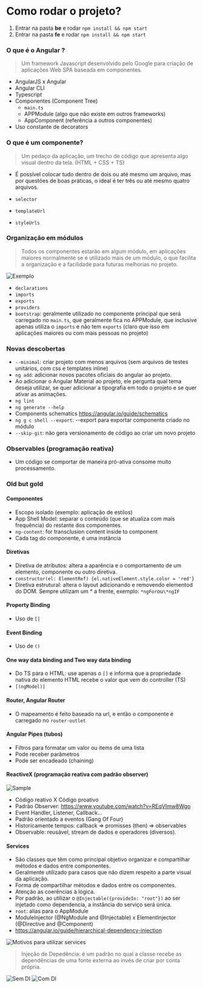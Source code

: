 # Como rodar o projeto?

1. Entrar na pasta **be** e rodar `npm install && npm start`
1. Entrar na pasta **fe** e rodar `npm install && npm start`

### O que é o Angular ?

> Um framework Javascript desenvolvido pelo Google para criação de aplicações Web SPA baseada em componentes.

- AngularJS x Angular
- Angular CLI
- Typescript
- Componentes (Component Tree)
  - `main.ts`
  - APPModule (algo que não existe em outros frameworks)
  - AppComponent (referência a outros componentes)
- Uso constante de decorators

### O que é um componente?

> Um pedaço da aplicação, um trecho de código que apresenta algo visual dentro da tela. (HTML + CSS + TS)

- É possível colocar tudo dentro de dois ou até mesmo um arquivo, mas por questões de boas práticas, o ideal é ter três ou até mesmo quatro arquivos.

- `selector`
- `templateUrl`
- `styleUrls`

### Organização em módulos

> Todos os componentes estarão em algum módulo, em aplicações maiores normalmente se é utilizado mais de um módulo, o que facilita a organização e a facilidade para futuras melhorias no projeto.

![Exemplo](https://i.imgur.com/efyF3QP.png)

- `declarations`
- `imports`
- `exports`
- `providers`
- `bootstrap`: geralmente utilizado no componente principal que será carregado no `main.ts`, que geralmente fica no APPModule, que inclusive apenas utiliza o `imports` e não tem `exports` (claro que isso em aplicações maiores ou com mais pessoas no projeto)

### Novas descobertas

- `--minimal`: criar projeto com menos arquivos (sem arquivos de testes unitários, com css e templates inline)
- `ng add`: adicionar novos pacotes oficiais do angular ao projeto.
- Ao adicionar o Angular Material ao projeto, ele pergunta qual tema deseja utilizar, se quer adicionar a tipografia em todo o projeto e se quer ativar as animações.
- `ng lint`
- `ng generate --help`
- Components schematics https://angular.io/guide/schematics
- `ng g c shell --export`: --export para exportar componente criado no módulo
- `--skip-git`: não gera versionamento de código ao criar um novo projeto

### Observables (programação reativa)

- Um código se comportar de maneira pró-ativa consome muito processamento.

### Old but gold

#### Componentes

- Escopo isolado (exemplo: aplicação de estilos)
- App Shell Model: separar o conteúdo (que se atualiza com mais frequência) do restante dos componentes.
- `ng-content`: for transclusion content inside to component
- Cada tag do componente, é uma instância

#### Diretivas

- Diretiva de atributos: altera a aparência e o comportamento de um elemento, componente ou outro diretiva.
- `constructor(el: ElementRef) {el.nativeElement.style.color = 'red'}`
- Diretiva estrutural: altera o layout adicionando e removendo elementod do DOM. Sempre utilizam um * a frente, exemplo: `*ngFor`ou`\*ngIF`

#### Property Binding

- Uso de `[]`

#### Event Binding

- Uso de `()`

#### One way data binding and Two way data binding

- Do TS para o HTML: use apenas o `[]` e informa que a propriedade nativa do elemento HTML recebe o valor que vem do controller (TS)
- `[(ngModel)]`

#### Router, Angular Router

- O mapeamento é feito baseado na url, e então o componente é carregado no `router-outlet`

#### Angular Pipes (tubos)

- Filtros para formatar um valor ou items de uma lista
- Pode receber parâmetros
- Pode ser encadeado (chaining)

#### ReactiveX (programação reativa com padrão observer)

![Sample](https://i.imgur.com/3uEioKD.png)

- Código reativo X Código proativo
- Padrão Observer: https://www.youtube.com/watch?v=REqVImw8Wgo
- Event Handler, Listener, Callback...
- Padrão orientado a eventos (Gang Of Four)
- Historicamente tempos: callback => promisses (then) => observables
- Observable: reusável, stream de dados e operadores (diversos).

#### Services

- São classes que têm como principal objetivo organizar e compartilhar métodos e dados entre componentes.
- Geralmente utilizado para casos que não dizem respeito a parte visual da aplicação.
- Forma de compartilhar métodos e dados entre os componentes.
- Atenção as coerências à lógica.
- Por padrão, ao utilizar o `@Injectable({provideIn: "root"})` ao ser injetado como dependencia, a instância do serviço será única.
- `root`: alias para o AppModule
- ModuleInjector (@NgModule and @Injectable) x ElementInjector (@Directive and @Component)
- https://angular.io/guide/hierarchical-dependency-injection

![Motivos para utilizar services](https://i.imgur.com/hbJic2T.png)

> Injeção de Depedência: é um padrão no qual a classe recebe as dependências de uma fonte externa ao invés de criar por conta própria.

![Sem DI](https://i.imgur.com/hbJic2T.png)
![Com DI](https://i.imgur.com/rTR510p.png)
